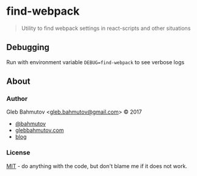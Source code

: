 # find-webpack
> Utility to find webpack settings in react-scripts and other situations

## Debugging

Run with environment variable `DEBUG=find-webpack` to see verbose logs

## About

### Author

Gleb Bahmutov &lt;gleb.bahmutov@gmail.com&gt; &copy; 2017

- [@bahmutov](https://twitter.com/bahmutov)
- [glebbahmutov.com](https://glebbahmutov.com)
- [blog](https://glebbahmutov.com/blog)

### License

[MIT](LICENSE) - do anything with the code, but don't blame me if it does not work.
